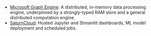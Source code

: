 
- [Microsoft Graph Engine](https://www.graphengine.io): A distributed, in-memory data processing engine,
underpinned by a strongly-typed RAM store and a general distributed computation engine.
- [SaturnCloud](https://saturncloud.io/): Hosted Jupyter and Streamlit dashboards, ML model deployment and scheduled jobs.

